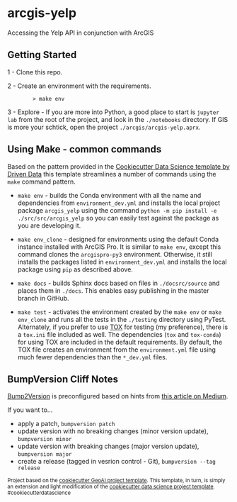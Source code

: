 # arcgis-yelp

Accessing the Yelp API in conjunction with ArcGIS

## Getting Started

1 - Clone this repo.

2 - Create an environment with the requirements.
    
```
        > make env
```

3 - Explore - If you are more into Python, a good place to start is `jupyter lab` from the root of the project, and look in the `./notebooks` directory. If GIS is more your schtick, open the project `./arcgis/arcgis-yelp.aprx`.

## Using Make - common commands

Based on the pattern provided in the [Cookiecutter Data Science template by Driven Data](https://drivendata.github.io/cookiecutter-data-science/) this template streamlines a number of commands using the `make` command pattern.

- `make env` - builds the Conda environment with all the name and dependencies from `environment_dev.yml` and installs the local project package `arcgis_yelp` using the command `python -m pip install -e ./src/src/arcgis_yelp` so you can easily test against the package as you are developing it.

- `make env_clone` - designed for environments using the default Conda instance installed with ArcGIS Pro. It is similar to `make env`, except this command clones the `arcgispro-py3` environment. Otherwise, it still installs the packages listed in `environment_dev.yml` and installs the local package using `pip` as described above.

- `make docs` - builds Sphinx docs based on files in `./docsrc/source` and places them in `./docs`. This enables easy publishing in the master branch in GitHub.

- `make test` - activates the environment created by the `make env` or `make env_clone` and runs all the tests in the `./testing` directory using PyTest. Alternately, if you prefer to use [TOX](https://tox.readthedocs.io) for testing (my preference), there is a `tox.ini` file included as well. The dependencies (`tox` and `tox-conda`) for using TOX are included in the default requirements. By default, the TOX file creates an environment from the `environment.yml` file using much fewer dependencies than the `*_dev.yml` files.

## BumpVersion Cliff Notes

[Bump2Version](https://github.com/c4urself/bump2version) is preconfigured based on hints from [this article on Medium](https://williamhayes.medium.com/versioning-using-bumpversion-4d13c914e9b8).

If you want to...

- apply a patch, `bumpversion patch`
- update version with no breaking changes (minor version update), `bumpversion minor`
- update version with breaking changes (major version update), `bumpversion major`
- create a release (tagged in vesrion control - Git), `bumpversion --tag release`

<p><small>Project based on the <a target="_blank" href="https://github.com/knu2xs/cookiecutter-geoai">cookiecutter GeoAI project template</a>. This template, in turn, is simply an extension and light modification of the <a target="_blank" href="https://drivendata.github.io/cookiecutter-data-science/">cookiecutter data science project template</a>. #cookiecutterdatascience</small></p>

